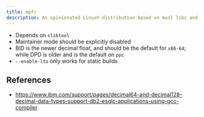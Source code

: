 ```yaml
---
title: mpfr
description: An opinionated Linux® distribution based on musl libc and toybox
---
```


- Depends on `slibtool`
- Maintainer mode should be explicitly disabled
- BID is the newer decimal float, and should be the default for `x86-64`; while DPD is older and is the default on `ppc`
- `--enable-lto` only works for static builds

## References
- https://www.ibm.com/support/pages/decimal64-and-decimal128-decimal-data-types-support-db2-esqlc-applications-using-gcc-compiler
